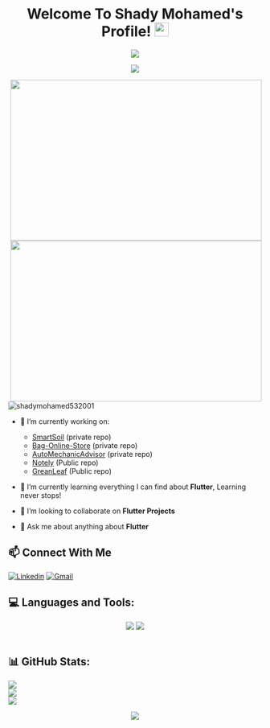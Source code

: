 <h1 align="center">Welcome To Shady Mohamed's Profile!
  <img src="https://media.giphy.com/media/hvRJCLFzcasrR4ia7z/giphy.gif" width="28">
</h1>

<p align="center">
  <a href="https://github.com/DenverCoder1/readme-typing-svg"><img src="https://readme-typing-svg.herokuapp.com/?lines=Mobile%20Application%20Developer%20With%20A%20Passion%20For;building%20and%20shipping%20apps%20robust%20to%20Android/iOS&font=Fira%20Code&center=true&width=1000&height=45&color=blue&vCenter=true&size=22"></a>
</p>

<p align="center">
  <a href="https://github.com/DenverCoder1/readme-typing-svg"><img src="https://readme-typing-svg.herokuapp.com/?lines=Cross-Platform%20Development%20Using%20Flutter;writing%20readable,%20and%20clear%20code%20using%20Dart&font=Fira%20Code&center=true&width=1000&height=45&color=blue&vCenter=true&size=22"></a>
</p>

<div align="right">
  <img src="https://i.gifer.com/5eKX.gif" width="500" height="320" />
</div>


<div align="right">
  <img src="https://cdn.dribbble.com/users/1292677/screenshots/6139167/media/fcf7fd0c619bb87706533079240915f3.gif" width="500" height="320" />
</div>
<div align="left"> 
  <img src="https://komarev.com/ghpvc/?username=shadymohamed532001&label=Profile%20views&color=0e75b6&style=flat" alt="shadymohamed532001" />
</div>


* 🔭 I’m currently working on:
  - [SmartSoil](https://github.com/shadymohamed532001/SmartSoil) (private repo)
  - [Bag-Online-Store](https://github.com/shadymohamed532001/Bag-Online-Store) (private repo)
  - [AutoMechanicAdvisor](https://github.com/shadymohamed532001/AutoMechanicAdvisor) (private repo)
  - [Notely](https://github.com/shadymohamed532001/Notely) (Public repo)
  - [GreanLeaf](https://github.com/shadymohamed532001/Greenleaf) (Public repo)
  
* 🌱 I’m currently learning everything I can find about **Flutter**, Learning never stops!

* 👯 I’m looking to collaborate on **Flutter Projects**

* 💬 Ask me about anything about **Flutter**


## 📫 Connect With Me

[![Linkedin](https://img.shields.io/badge/LinkedIn-0077B5?style=for-the-badge&logo=linkedin&logoColor=white
)](https://www.linkedin.com/in/shady-182311230/)
[![Gmail](https://img.shields.io/badge/Gmail-D14836?style=for-the-badge&logo=gmail&logoColor=white&link=mailto:shadysteha571@gmail.com)](mailto:shadysteha571@gmail.com)

## 💻 Languages and Tools:

<div align="center">
    <img src="https://skillicons.dev/icons?i=flutter,dart,firebase" />
    <img src="https://skillicons.dev/icons?i=androidstudio,vscode,figma,postman,git,github" /><br>
</div>
<br>

## 📊 GitHub Stats:
![](https://github-readme-stats.vercel.app/api?username=shadymohamed532001&theme=blue-green&hide_border=true&include_all_commits=true&count_private=false)<br/>
![](https://github-readme-streak-stats.herokuapp.com/?user=shadymohamed532001&theme=blue-green&hide_border=true)<br/>
![](https://github-readme-stats.vercel.app/api/top-langs/?username=shadymohamed532001&theme=blue-green&hide_border=true&include_all_commits=true&count_private=false&layout=compact)

<div align="center">
    <img src="https://user-images.githubusercontent.com/73097560/115834477-dbab4500-a447-11eb-908a-139a6edaec5c.gif" />
</div>

<h3 align="center">
    <img src="https://readme-typing-svg.herokuapp.com/?
